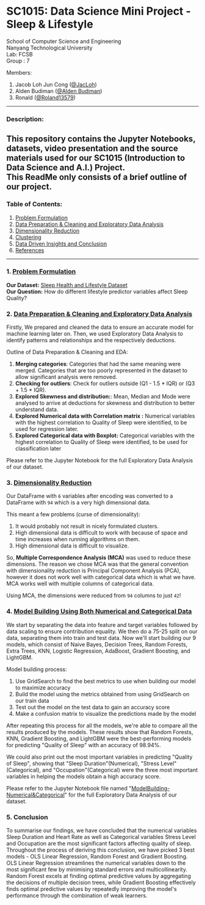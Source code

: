 # SC1015: Data Science Mini Project - Sleep & Lifestyle

School of Computer Science and Engineering \
Nanyang Technological University \
Lab: FCSB \
Group :  7

Members: 
1. Jacob Loh Jun Cong ([@JacLoh](https://github.com/JacLoh))
2. Alden Budiman ([@Alden Budiman](https://github.com/aldenbudiman))
3. Ronald ([@Roland13579](https://github.com/Roland13579))

---
### Description:
This repository contains the Jupyter Notebooks, datasets, video presentation and the source materials used for our SC1015 (Introduction to Data Science and A.I.) Project. \
This ReadMe only consists of a brief outline of our project.
---
### Table of Contents:
1. [Problem Formulation](#1-Problem-Formlation)
2. [Data Preparation & Cleaning and Exploratory Data Analysis](#2-Data-Preparation-and-Cleaning)
3. [Dimensionality Reduction](#4-Dimensionality-Reduction)
4. [Clustering](#5-Clustering)
5. [Data Driven Insights and Conclusion](#6-Data-Driven-Insights-and-Conclusion)
6. [References](#7-References)
---
### 1. [Problem Formulation](https://github.com/Roland13579/SC1015-DS-Project/blob/main/SC1015%20Data%20Prep%20%26%20Cleaning%20and%20Exploratory%20Data%20Analysis.ipynb)

**Our Dataset:** [Sleep Health and Lifestyle Dataset](https://www.kaggle.com/datasets/uom190346a/sleep-health-and-lifestyle-dataset) \
**Our Question:** How do different lifestyle predictor variables affect Sleep Quality? 


### 2. [Data Preparation & Cleaning and Exploratory Data Analysis](https://github.com/Roland13579/SC1015-DS-Project/blob/main/SC1015%20Data%20Prep%20%26%20Cleaning%20and%20Exploratory%20Data%20Analysis.ipynb)
Firstly, We prepared and cleaned the data to ensure an accurate model for machine learning later on. Then, we used Exploratory Data Analysis to identify patterns and relationships and the respectively deductions.  

Outline of Data Preparation & Cleaning and EDA:
1. **Merging categories**: Categories that had the same meaning were merged. Categories that are too poorly represented in the dataset to allow significant analysis were removed.
2. **Checking for outliers**: Check for outliers outside (Q1 - 1.5 * IQR) or (Q3 + 1.5 * IQR). 
3. **Explored Skewness and distribution:**: Mean, Median and Mode were analysed to arrive at deductions for skewness and distribution to better understand data.
4. **Explored Numerical data with Correlation matrix :** Numerical variables with the highest correlation to Quality of Sleep were identified, to be used for regression later. 
5. **Explored Categorical data with Boxplot:** Categorical variables with the highest correlation to Quality of Sleep were identified, to be used for classification later

 Please refer to the Jupyter Notebook for the full Exploratory Data Analysis of our dataset.

### 3. [Dimensionality Reduction](https://github.com/ardnep/ntu-sc1015-mini-project/blob/a1e85b5ec7fdeeaca5ddf6c4cdc55a9e95874124/Part_3_Dimension_Reduction.ipynb)
Our DataFrame with `6` variables after encoding was converted to a DataFrame  with `94` which is a very high dimensional data. 

This meant a few problems (curse of dimensionality):
1. It would probably not result in nicely formulated clusters.
2. High dimensional data is difficult to work with because of space and time increases when running algorithms on them.
3. High dimensional data is difficult to visualize.

So, **Multiple Correspondence Analysis (MCA)** was used to reduce these dimensions. The reason we chose MCA was that the general convention with dimensionality reduction is Principal Component Analysis (PCA), however it does not work well with categorical data which is what we have. MCA works well with multiple columns of categorical data. 

Using MCA, the dimensions were reduced from `94` columns to just `42`!


### 4. [Model Building Using Both Numerical and Categorical Data](https://github.com/Roland13579/SC1015-DS-Project/blob/main/ModelBuilding-Numerical%26Categorical.ipynb)

We start by separating the data into feature and target variables followed by data scaling to ensure contribution equality. We then do a 75-25 split on our data, separating them into train and test data. Now we'll start building our 9 models, which consist of Naive Bayes, Decision Trees, Random Forests, Extra Trees, KNN, Logistic Regression, AdaBoost, Gradient Boosting, and LightGBM.

Model building process:
1. Use GridSearch to find the best metrics to use when building our model to maximize accuracy
2. Build the model using the metrics obtained from using GridSearch on our train data
3. Test out the model on the test data to gain an accuracy score
4. Make a confusion matrix to visualize the predictions made by the model

After repeating this process for all the models, we're able to compare all the results produced by the models. These results show that Random Forests, KNN, Gradient Boosting, and LightGBM were the best-performing models for predicting "Quality of Sleep" with an accuracy of 98.94%.

We could also print out the most important variables in predicting "Quality of Sleep", showing that "Sleep Duration"(Numerical), "Stress Level"(Categorical), and "Occupation"(Categorical) were the three most important variables in helping the models obtain a high accuracy score.

Please refer to the Jupyter Notebook file named "[ModelBuilding-Numerical&Categorical](https://github.com/Roland13579/SC1015-DS-Project/blob/main/ModelBuilding-Numerical%26Categorical.ipynb)" for the full Exploratory Data Analysis of our dataset.

### 5. Conclusion
To summarise our findings, we have concluded that the numerical variables Sleep Duration and Heart Rate as well as Categorical variables Stress Level and Occupation are the most significant factors affecting quality of sleep. Throughout the process of deriving this conclusion, we have picked 3 best models - OLS Linear Regression, Random Forest and Gradient Boosting. OLS Linear Regression streamlines the numerical variables down to the most significant few by minimising standard errors and multicollinearity. Random Forest excels at finding optimal predictive values by aggregating the decisions of multiple decision trees, while Gradient Boosting effectively finds optimal predictive values by repeatedly improving the model's performance through the combination of weak learners. 






